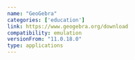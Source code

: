 ```yaml
---
name: "GeoGebra"
categories: ['education']
link: https://www.geogebra.org/download
compatibility: emulation
versionFrom: "11.0.18.0"
type: applications
---
```


